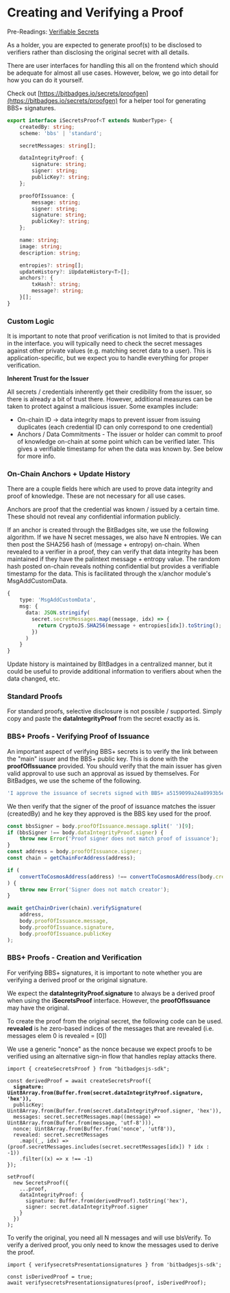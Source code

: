 # Creating and Verifying a Proof

Pre-Readings: [Verifiable Secrets](./)

As a holder, you are expected to generate proof(s) to be disclosed to verifiers rather than disclosing the original secret with all details.&#x20;

There are user interfaces for handling this all on the frontend which should be adequate for almost all use cases. However, below, we go into detail for how you can do it yourself.

Check out [https://bitbadges.io/secrets/proofgen](https://bitbadges.io/secrets/proofgen) for a helper tool for generating BBS+ signatures.

```typescript
export interface iSecretsProof<T extends NumberType> {
    createdBy: string;
    scheme: 'bbs' | 'standard';

    secretMessages: string[];

    dataIntegrityProof: {
        signature: string;
        signer: string;
        publicKey?: string;
    };

    proofOfIssuance: {
        message: string;
        signer: string;
        signature: string;
        publicKey?: string;
    };

    name: string;
    image: string;
    description: string;

    entropies?: string[];
    updateHistory?: iUpdateHistory<T>[];
    anchors?: {
        txHash?: string;
        message?: string;
    }[];
}
```

### Custom Logic

It is important to note that proof verification is not limited to that is provided in the interface. you will typically need to check the secret messages against other private values (e.g. matching secret data to a user). This is application-specific, but we expect you to handle everything for proper verification.

**Inherent Trust for the Issuer**

All secrets / credentials inherently get their credibility from the issuer, so there is already a bit of trust there. However, additional measures can be taken to protect against a malicious issuer. Some examples include:

-   On-chain ID -> data integrity maps to prevent issuer from issuing duplicates (each credential ID can only correspond to one credential)
-   Anchors / Data Commitments - The issuer or holder can commit to proof of knowledge on-chain at some point which can be verified later. This gives a verifiable timestamp for when the data was known by. See below for more info.

### On-Chain Anchors + Update History

There are a couple fields here which are used to prove data integrity and proof of knowledge. These are not necessary for all use cases.

Anchors are proof that the credential was known / issued by a certain time. These should not reveal any confidential information publicly.&#x20;

If an anchor is created through the BitBadges site, we use the following algorithm. If we have N secret messages, we also have N entropies. We can then post the SHA256 hash of (message + entropy) on-chain. When revealed to a verifier in a proof, they can verify that data integrity has been maintained if they have the palintext message + entropy value. The random hash posted on-chain reveals nothing confidential but provides a verifiable timestamp for the data. This is facilitated through the x/anchor module's MsgAddCustomData.

```typescript
{
    type: 'MsgAddCustomData',
    msg: {
      data: JSON.stringify(
        secret.secretMessages.map((message, idx) => {
          return CryptoJS.SHA256(message + entropies[idx]).toString();
        })
      )
    }
}
```

Update history is maintained by BItBadges in a centralized manner, but it could be useful to provide additional information to verifiers about when the data changed, etc.

### **Standard Proofs**

For standard proofs, selective disclosure is not possible / supported. Simply copy and paste the **dataIntegrityProof** from the secret exactly as is.&#x20;

### **BBS+ Proofs - Verifying Proof of Issuance**

An important aspect of verifying BBS+ secrets is to verify the link between the "main" issuer and the BBS+ public key. This is done with the **proofOfIssuance** provided. You should verify that the main issuer has given valid approval to use such an approval as issued by themselves. For BitBadges, we use the scheme of the following.

```typescript
'I approve the issuance of secrets signed with BBS+ a5159099a24a8993b5eb8e62d04f6309bbcf360ae03135d42a89b3d94cbc2bc678f68926373b9ded9b8b9a27348bc755177209bf2074caea9a007a6c121655cd4dda5a6618bfc9cb38052d32807c6d5288189913aa76f6d49844c3648d4e6167 as my own.\n\n';
```

We then verify that the signer of the proof of issuance matches the issuer (createdBy) and he key they approved is the BBS key used for the proof.

```typescript
const bbsSigner = body.proofOfIssuance.message.split(' ')[9];
if (bbsSigner !== body.dataIntegrityProof.signer) {
    throw new Error('Proof signer does not match proof of issuance');
}
const address = body.proofOfIssuance.signer;
const chain = getChainForAddress(address);

if (
    convertToCosmosAddress(address) !== convertToCosmosAddress(body.createdBy)
) {
    throw new Error('Signer does not match creator');
}

await getChainDriver(chain).verifySignature(
    address,
    body.proofOfIssuance.message,
    body.proofOfIssuance.signature,
    body.proofOfIssuance.publicKey
);
```

### **BBS+ Proofs - Creation and Verification**

For verifying BBS+ signatures, it is important to note whether you are verifying a derived proof or the original signature.&#x20;

We expect the **dataIntegrityProof.signature** to always be a derived proof when using the **iSecretsProof** interface. However, the **proofOfIssuance** may have the original.

To create the proof from the original secret, the following code can be used. **revealed** is he zero-based indices of the messages that are revealed (i.e. messages elem 0 is revealed = \[0])

&#x20;We use a generic "nonce" as the nonce because we expect proofs to be verified using an alternative sign-in flow that handles replay attacks there.

<pre class="language-typescript"><code class="lang-typescript">import { createSecretsProof } from "bitbadgesjs-sdk";

const derivedProof = await createSecretsProof({
<strong>  signature: Uint8Array.from(Buffer.from(secret.dataIntegrityProof.signature, 'hex')),
</strong>  publicKey: Uint8Array.from(Buffer.from(secret.dataIntegrityProof.signer, 'hex')),
  messages: secret.secretMessages.map((message) => Uint8Array.from(Buffer.from(message, 'utf-8'))),
  nonce: Uint8Array.from(Buffer.from('nonce', 'utf8')),
  revealed: secret.secretMessages
    .map((_, idx) => (proof.secretMessages.includes(secret.secretMessages[idx]) ? idx : -1))
    .filter((x) => x !== -1)
});

setProof(
  new SecretsProof({
    ...proof,
    dataIntegrityProof: {
      signature: Buffer.from(derivedProof).toString('hex'),
      signer: secret.dataIntegrityProof.signer
    }
  })
);
</code></pre>

To verify the original, you need all N messages and will use blsVerify. To verify a derived proof, you only need to know the messages used to derive the proof.

```tsx
import { verifysecretsPresentationsignatures } from 'bitbadgesjs-sdk';

const isDerivedProof = true;
await verifysecretsPresentationsignatures(proof, isDerivedProof);
```
